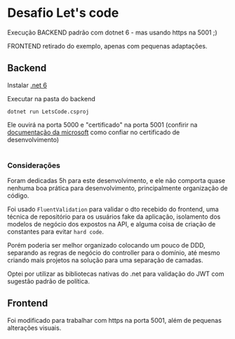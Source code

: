 # Desafio Let's code

Execução BACKEND padrão com dotnet 6 - mas usando https na 5001 ;)

FRONTEND retirado do exemplo, apenas com pequenas adaptações.

## Backend 

Instalar [.net 6](https://dotnet.microsoft.com/en-us/download/dotnet/6.0) 

Executar na pasta do backend
```
dotnet run LetsCode.csproj
```

Ele ouvirá na porta 5000 e "certificado" na porta 5001 (confirir na [documentação da microsoft](https://docs.microsoft.com/en-us/aspnet/core/security/enforcing-ssl?view=aspnetcore-6.0&tabs=visual-studio#trust-the-aspnet-core-https-development-certificate-on-windows-and-macos) como confiar no certificado de desenvolvimento)  
&nbsp;  
### Considerações
  
Foram dedicadas 5h para este desenvolvimento, e ele não comporta quase nenhuma boa prática para desenvolvimento, principalmente organização de código.  

Foi usado `FluentValidation` para validar o dto recebido do frontend, uma técnica de repositório para os usuários fake da aplicação, isolamento dos modelos de negócio dos expostos na API, e alguma coisa de criação de constantes para evitar `hard code`.  

Porém poderia ser melhor organizado colocando um pouco de DDD, separando as regras de negócio do controller para o domínio, até mesmo criando mais projetos na solução para uma separação de camadas.

Optei por utilizar as bibliotecas nativas do .net para validação do JWT com sugestão padrão de política.


## Frontend

Foi modificado para trabalhar com https na porta 5001, além de pequenas alterações visuais.